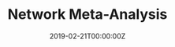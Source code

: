 ---
date: "2019-02-21T00:00:00Z"
external_link: https://pure.qub.ac.uk/en/publications/accommodation-based-interventions-for-individuals-experiencing-or
image:
  caption: ""
  focal_point: Smart
links:
- icon: twitter
  icon_pack: fab
  name: Follow
  url: https://twitter.com/metaevidence
slides: ""
summary: "Accommodation-based interventions for individuals experiencing, or at risk of experiencing, homelessness: a network meta-analysis."
tags:
- Methods
title: "Network Meta-Analysis"
url_code: ""
url_pdf: ""
url_slides: ""
url_video: ""
---